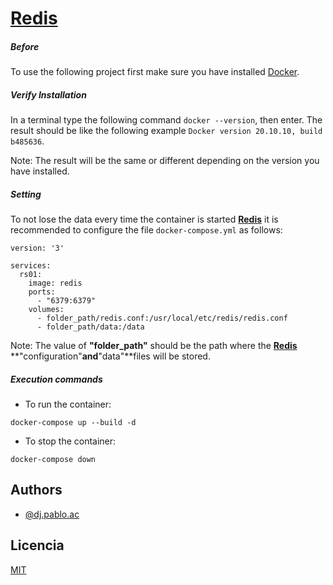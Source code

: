 # [Redis](https://redis.io/ "Redis")

##### Before

To use the following project first make sure you have installed [Docker](https://docs.docker.com/get-docker/ "Docker").

##### Verify Installation

In a terminal type the following command `docker --version`, then enter. The result should be like the following example `Docker version 20.10.10, build b485636`.

Note: The result will be the same or different depending on the version you have installed.

##### Setting

To not lose the data every time the container is started **[Redis](https://redis.io/ "Redis")** it is recommended to configure the file `docker-compose.yml` as follows:

    version: '3'

    services:
      rs01:
        image: redis
        ports:
          - "6379:6379"
        volumes:
          - folder_path/redis.conf:/usr/local/etc/redis/redis.conf
          - folder_path/data:/data

Note: The value of **"folder_path"** should be the path where the **[Redis](https://redis.io/ "Redis")** **"configuration"**and**"data"**files will be stored.

##### Execution commands
- To run the container:

`docker-compose up --build -d`

- To stop the container:

`docker-compose down`

## Authors

- [@dj.pablo.ac](https://gitlab.com/dj.pablo.ac)

## Licencia

[MIT](https://choosealicense.com/licenses/mit/)